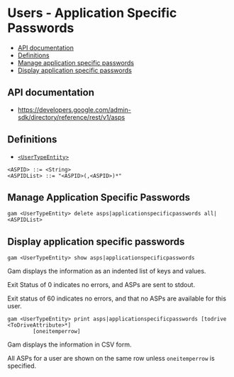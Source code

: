 # Users - Application Specific Passwords
- [API documentation](#api-documentation)
- [Definitions](#definitions)
- [Manage application specific passwords](#manage-application-specific-passwords)
- [Display application specific passwords](#display-application-specific-passwords)

## API documentation
* https://developers.google.com/admin-sdk/directory/reference/rest/v1/asps

## Definitions
* [`<UserTypeEntity>`](Collections-of-Users)

```
<ASPID> ::= <String>
<ASPIDList> ::= "<ASPID>(,<ASPID>)*"
```
## Manage Application Specific Passwords
```
gam <UserTypeEntity> delete asps|applicationspecificpasswords all|<ASPIDList>
```
## Display application specific passwords
```
gam <UserTypeEntity> show asps|applicationspecificpasswords
```
Gam displays the information as an indented list of keys and values.

Exit Status of 0 indicates no errors, and ASPs are sent to stdout.

Exit status of 60 indicates no errors, and that no ASPs are available for this user.
```
gam <UserTypeEntity> print asps|applicationspecificpasswords [todrive <ToDriveAttribute>*]
        [oneitemperrow]
```
Gam displays the information in CSV form.

All ASPs for a user are shown on the same row unless `oneitemperrow` is specified.
